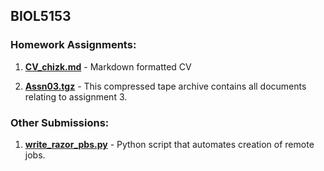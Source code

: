 ## BIOL5153

### Homework Assignments:
1. **[CV_chizk.md](https://github.com/mchizk1/BIOL5153/blob/main/CV_chizk.md)** - Markdown formatted CV

2. **[Assn03.tgz](https://github.com/mchizk1/BIOL5153/blob/main/Assn03.tgz)** - This compressed tape archive contains all documents relating to assignment 3.

### Other Submissions:
1. **[write_razor_pbs.py](https://github.com/mchizk1/BIOL5153/blob/main/write_razor_pbs.py)** - Python script that automates creation of remote jobs.
